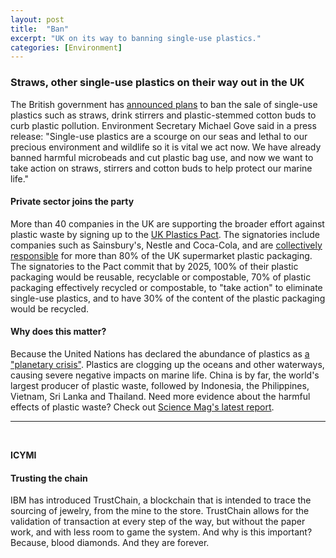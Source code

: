 ```yaml
---
layout: post
title:  "Ban"
excerpt: "UK on its way to banning single-use plastics."
categories: [Environment]
---
```


### Straws, other single-use plastics on their way out in the UK

The British government has <a href="https://www.gov.uk/government/news/uk-government-rallies-commonwealth-to-unite-on-marine-waste" target="_blank">announced plans</a> to ban the sale of single-use plastics such as straws, drink stirrers and plastic-stemmed cotton buds to curb plastic pollution. Environment Secretary Michael Gove said in a press release: "Single-use plastics are a scourge on our seas and lethal to our precious environment and wildlife so it is vital we act now. We have already banned harmful microbeads and cut plastic bag use, and now we want to take action on straws, stirrers and cotton buds to help protect our marine life."

#### Private sector joins the party

More than 40 companies in the UK are supporting the broader effort against plastic waste by signing up to the <a href="http://www.wrap.org.uk/content/the-uk-plastics-pact" target="_blank">UK Plastics Pact</a>. The signatories include companies such as Sainsbury's, Nestle and Coca-Cola, and are <a href="https://www.independent.co.uk/environment/plastic-ban-uk-business-pact-pledge-single-use-a8322156.html" target="_blank">collectively responsible</a> for more than 80% of the UK supermarket plastic packaging. The signatories to the Pact commit that by 2025,  100% of their plastic packaging would be reusable, recyclable or compostable, 70% of plastic packaging effectively recycled or compostable, to "take action" to eliminate single-use plastics, and to have 30% of the content of the plastic packaging would be recycled.

#### Why does this matter?

Because the United Nations has declared the abundance of plastics as <a href="http://www.bbc.com/news/science-environment-42225915" target="_blank">a "planetary crisis"</a>. Plastics are clogging up the oceans and other waterways, causing severe negative impacts on marine life. China is by far, the world's largest producer of plastic waste, followed by Indonesia, the Philippines, Vietnam, Sri Lanka and Thailand. Need more evidence about the harmful effects of plastic waste? Check out <a href="http://advances.sciencemag.org/content/3/7/e1700782.full" target="_blank">Science Mag's latest report</a>.  

* * *
<br />

**ICYMI**

#### **Trusting the chain**

IBM has introduced TrustChain, a blockchain that is intended to trace the sourcing of jewelry, from the mine to the store. TrustChain allows for the validation of transaction at every step of the way, but without the paper work, and with less room to game the system. And why is this important? Because, blood diamonds. And they are forever. 
